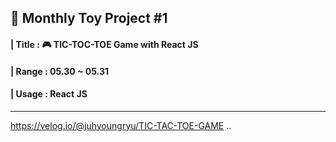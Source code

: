 ## 📅 Monthly Toy Project #1 
#### | Title : 🎮 TIC-TOC-TOE Game with React JS
#### | Range : 05.30 ~ 05.31
#### | Usage : React JS
---
https://velog.io/@juhyoungryu/TIC-TAC-TOE-GAME
  ..
